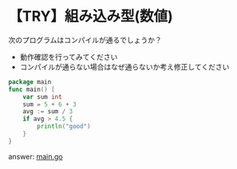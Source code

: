 # 【TRY】組み込み型(数値)

次のプログラムはコンパイルが通るでしょうか？

- 動作確認を行ってみてください
- コンパイルが通らない場合はなぜ通らないか考え修正してください

```go
package main
func main() [
    var sum int
    sum = 5 + 6 + 3
    avg := sum / 3
    if avg > 4.5 {
        println("good")
    }
}
```

answer: [main.go](./main.go)
